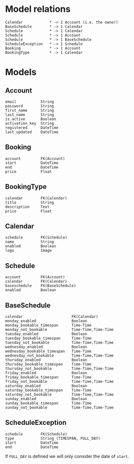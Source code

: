 Model relations
===============

    Calendar            * -> 1 Account (i.e. the owner)
    BaseSchedule        * -> 1 Calendar
    Schedule            * -> 1 Calendar
    Schedule            * -> 1 Account
    Schedule            * -> 1 BaseSchedule
    ScheduleException   * -> 1 Schedule
    Booking             * -> 1 Account
    BookingType         * -> 1 Calendar

Models
======

Account
-------

    email           String
    password        String
    first_name      String
    last_name       String
    is_active       Boolean
    activation_key  String
    registered      DateTime
    last_updated    DateTime

Booking
-------

    account         FK(Account)
    start           DateTime
    end             DateTime
    price           Float

BookingType
-----------

    calendar        FK(Calendar)
    title           String
    description     Text
    price           Float

Calendar
--------

    schedule        FK(Schedule)
    name            String
    enabled         Boolean
    logo            Image

Schedule
--------
    
    account         FK(Account)
    calendar        FK(Calendar)
    baseschedule    FK(BaseSchedule)
    enabled         Boolean

BaseSchedule
------------

    calendar                      FK(Calendar)
    monday_enabled                Boolean
    monday_bookable_timespan      Time-Time
    monday_not_bookable           Time-Time,Time-Time
    tuesday_enabled               Boolean
    tuesday_bookable_timespan     Time-Time
    tuesday_not_bookable          Time-Time,Time-Time
    wednesday_enabled             Boolean
    wednesday_bookable_timespan   Time-Time
    wednesday_not_bookable        Time-Time,Time-Time
    thursday_enabled              Boolean
    thursday_bookable_timespan    Time-Time
    thursday_not_bookable         Time-Time,Time-Time
    friday_enabled                Boolean
    friday_bookable_timespan      Time-Time
    friday_not_bookable           Time-Time,Time-Time
    saturday_enabled              Boolean
    saturday_bookable_timespan    Time-Time
    saturday_not_bookable         Time-Time,Time-Time
    sunday_enabled                Boolean
    sunday_bookable_timespan      Time-Time
    sunday_not_bookable           Time-Time,Time-Time

ScheduleException
-----------------

    schedule        FK(Schedule)
    type            String (TIMESPAN, FULL_DAY)
    start           DateTime    
    end             DateTime

If `FULL_DAY` is defined we will only consider the date of `start`.


